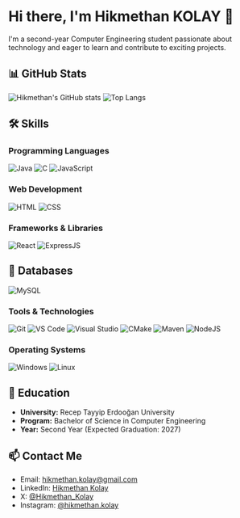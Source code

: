 # Hi there, I'm Hikmethan KOLAY 👋

I'm a second-year Computer Engineering student passionate about technology and eager to learn and contribute to exciting projects.

## 📊 GitHub Stats

![Hikmethan's GitHub stats](https://github-readme-stats.vercel.app/api?username=hikmethankolay&show_icons=true&theme=radical)
![Top Langs](https://github-readme-stats.vercel.app/api/top-langs/?username=hikmethankolay&layout=compact&theme=radical)

## 🛠️ Skills

### Programming Languages
![Java](https://img.shields.io/badge/-Java-000?&logo=Java)
![C](https://img.shields.io/badge/-C-000?&logo=C)
![JavaScript](https://img.shields.io/badge/-JavaScript-000?&logo=JavaScript)

### Web Development
![HTML](https://img.shields.io/badge/-HTML-000?&logo=HTML5)
![CSS](https://img.shields.io/badge/-CSS-000?&logo=CSS3)

### Frameworks & Libraries
![React](https://img.shields.io/badge/-React-000?&logo=React)
![ExpressJS](https://img.shields.io/badge/-ExpressJS-000?&logo=express)

## 💾 Databases
![MySQL](https://img.shields.io/badge/-MySQL-4479A1?logo=mysql&logoColor=white)

### Tools & Technologies
![Git](https://img.shields.io/badge/-Git-000?&logo=Git)
![VS Code](https://img.shields.io/badge/-VS%20Code-000?&logo=Visual%20Studio%20Code)
![Visual Studio](https://img.shields.io/badge/-Visual%20Studio-000?&logo=Visual%20Studio)
![CMake](https://img.shields.io/badge/-CMake-000?&logo=CMake)
![Maven](https://img.shields.io/badge/-Maven-000?&logo=Apache%20Maven)
![NodeJS](https://img.shields.io/badge/NodeJS-green?logo=node.js&logoColor=white)

### Operating Systems
![Windows](https://img.shields.io/badge/-Windows-000?&logo=Windows)
![Linux](https://img.shields.io/badge/-Linux-000?&logo=Linux)

## 🏫 Education

- **University:** Recep Tayyip Erdooğan University
- **Program:** Bachelor of Science in Computer Engineering
- **Year:** Second Year (Expected Graduation: 2027)

## 📫 Contact Me

- Email: [hikmethan.kolay@gmail.com](mailto:hikmethan.kolay@gmail.com)
- LinkedIn: [Hikmethan Kolay](https://www.linkedin.com/in/hikmethan-kolay/)
- X: [@Hikmethan_Kolay](https://x.com/Hikmethan_Kolay)
- Instagram: [@hikmethan.kolay](https://www.instagram.com/hikmethan.kolay/)
